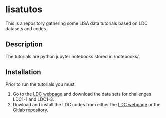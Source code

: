 # lisatutos
This is a repository gathering some LISA data tutorials based on LDC datasets and codes.


## Description
The tutorials are python jupyter notebooks stored in /notebooks/.

## Installation

Prior to run the tutorials you must:

1. Go to the [LDC webpage](https://lisa-ldc.lal.in2p3.fr/ldc) and download the data sets for challenges LDC1-1 and LDC1-3. 
2. Dowload and install the LDC codes from either the [LDC webpage](https://lisa-ldc.lal.in2p3.fr/code) or the [Gitlab repository](https://gitlab.in2p3.fr/stas/MLDC).

